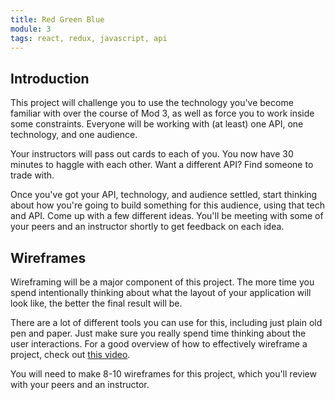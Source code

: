 ```yaml
---
title: Red Green Blue
module: 3
tags: react, redux, javascript, api
---
```


## Introduction

This project will challenge you to use the technology you've become familiar
with over the course of Mod 3, as well as force you to work inside some
constraints. Everyone will be working with (at least) one API, one technology, 
and one audience.

Your instructors will pass out cards to each of you. You now have 30 minutes to
haggle with each other. Want a different API? Find someone to trade with.

Once you've got your API, technology, and audience settled, start thinking about
how you're going to build something for this audience, using that tech and API.
Come up with a few different ideas. You'll be meeting with some of your peers
and an instructor shortly to get feedback on each idea.

## Wireframes

Wireframing will be a major component of this project. The more time you spend
intentionally thinking about what the layout of your application will look like,
the better the final result will be.

There are a lot of different tools you can use for this, including just plain
old pen and paper. Just make sure you really spend time thinking about the user
interactions. For a good overview of how to effectively wireframe a project,
check out [this video](https://www.youtube.com/watch?v=e2Oynq-mOLk).

You will need to make 8-10 wireframes for this project, which you'll review with
your peers and an instructor.
